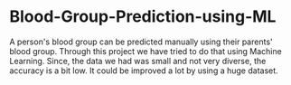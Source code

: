 # Blood-Group-Prediction-using-ML
A person's blood group can be predicted manually using their parents' blood group. Through this project we have tried to do that using Machine Learning.
Since, the data we had was small and not very diverse, the accuracy is a bit low. It could be improved a lot by using a huge dataset.
